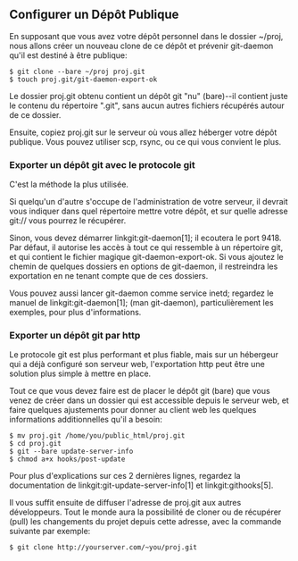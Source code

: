 ## Configurer un Dépôt Publique ##

En supposant que vous avez votre dépôt personnel dans le dossier ~/proj,
nous allons créer un nouveau clone de ce dépôt et prévenir git-daemon qu'il
est destiné à être publique:

    $ git clone --bare ~/proj proj.git
    $ touch proj.git/git-daemon-export-ok

Le dossier proj.git obtenu contient un dépôt git "nu" (bare)--il contient
juste le contenu du répertoire ".git", sans aucun autres fichiers récupérés
autour de ce dossier.

Ensuite, copiez proj.git sur le serveur où vous allez héberger votre
dépôt publique. Vous pouvez utiliser scp, rsync, ou ce qui vous convient
le plus.

### Exporter un dépôt git avec le protocole git ###

C'est la méthode la plus utilisée.

Si quelqu'un d'autre s'occupe de l'administration de votre serveur, il devrait
vous indiquer dans quel répertoire mettre votre dépôt, et sur quelle adresse
git:// vous pourrez le récupérer.

Sinon, vous devez démarrer linkgit:git-daemon[1]; il ecoutera le port 9418.
Par défaut, il autorise les accès à tout ce qui ressemble à un répertoire
git, et qui contient le fichier magique git-daemon-export-ok. Si vous
ajoutez le chemin de quelques dossiers en options de git-daemon,
il restreindra les exportation en ne tenant compte que de ces dossiers.

Vous pouvez aussi lancer git-daemon comme service inetd;
regardez le manuel de linkgit:git-daemon[1]; (man git-daemon),
particulièrement les exemples, pour plus d'informations.

### Exporter un dépôt git par http ###

Le protocole git est plus performant et plus fiable, mais sur un hébergeur
qui a déjà configuré son serveur web, l'exportation http peut être une
solution plus simple à mettre en place.

Tout ce que vous devez faire est de placer le dépôt git (bare) que
vous venez de créer dans un dossier qui est accessible depuis le serveur
web, et faire quelques ajustements pour donner au client web les
quelques informations additionnelles qu'il a besoin:

    $ mv proj.git /home/you/public_html/proj.git
    $ cd proj.git
    $ git --bare update-server-info
    $ chmod a+x hooks/post-update

Pour plus d'explications sur ces 2 dernières lignes, regardez la
documentation de linkgit:git-update-server-info[1] et linkgit:githooks[5].

Il vous suffit ensuite de diffuser l'adresse de proj.git aux autres
développeurs. Tout le monde aura la possibilité de cloner ou de 
récupérer (pull) les changements du projet depuis cette adresse,
avec la commande suivante par exemple:

    $ git clone http://yourserver.com/~you/proj.git
